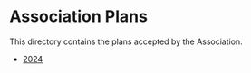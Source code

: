 Association Plans
=================

This directory contains the plans accepted by the Association.

- [2024](2024)
